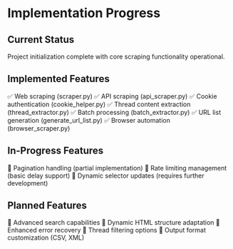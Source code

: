 # Implementation Progress

## Current Status
Project initialization complete with core scraping functionality operational.

## Implemented Features
✅ Web scraping (scraper.py)
✅ API scraping (api_scraper.py)
✅ Cookie authentication (cookie_helper.py)
✅ Thread content extraction (thread_extractor.py)
✅ Batch processing (batch_extractor.py)
✅ URL list generation (generate_url_list.py)
✅ Browser automation (browser_scraper.py)

## In-Progress Features
🔄 Pagination handling (partial implementation)
🔄 Rate limiting management (basic delay support)
🔄 Dynamic selector updates (requires further development)

## Planned Features
📝 Advanced search capabilities
📝 Dynamic HTML structure adaptation
📝 Enhanced error recovery
📝 Thread filtering options
📝 Output format customization (CSV, XML)

